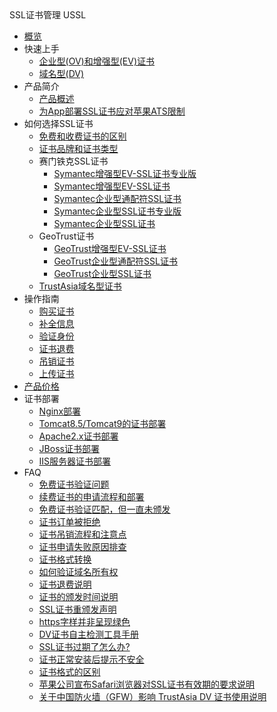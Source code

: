 <div class="sidebar_title icon__ussl"> SSL证书管理 USSL</div>

* [概览](domain/ussl/overview)
* 快速上手
    * [企业型(OV)和增强型(EV)证书](domain/ussl/procedure/ovev)
    * [域名型(DV)](domain/ussl/procedure/dv)
* 产品简介
    * [产品概述](domain/ussl/concepts/overview)
    * [为App部署SSL证书应对苹果ATS限制](domain/ussl/concepts/apple)
* 如何选择SSL证书
    * [免费和收费证书的区别](domain/ussl/process/difference)
    * [证书品牌和证书类型](domain/ussl/process/brand)
    * 赛门铁克SSL证书
        * [Symantec增强型EV-SSL证书专业版](domain/ussl/process/symantec/evpro)
        * [Symantec增强型EV-SSL证书](domain/ussl/process/symantec/ev)
        * [Symantec企业型通配符SSL证书](domain/ussl/process/symantec/ov)
        * [Symantec企业型SSL证书专业版](domain/ussl/process/symantec/ovpro)
        * [Symantec企业型SSL证书](domain/ussl/process/symantec/ov2)
    * GeoTrust证书
        * [GeoTrust增强型EV-SSL证书](domain/ussl/process/geotrust/ev)
        * [GeoTrust企业型通配符SSL证书](domain/ussl/process/geotrust/ovtong)
        * [GeoTrust企业型SSL证书](domain/ussl/process/geotrust/ov)
    * [TrustAsia域名型证书](domain/ussl/process/trustasia)
* 操作指南
    * [购买证书](domain/ussl/operate/buy)
    * [补全信息](domain/ussl/operate/complete)
    * [验证身份](domain/ussl/operate/fill)
    * [证书退费](domain/ussl/operate/refund)
    * [吊销证书](domain/ussl/operate/revoke)
    * [上传证书](domain/ussl/operate/upload)
* [产品价格](domain/ussl/price)
* 证书部署
    * [Nginx部署](domain/ussl/install/nginx)
    * [Tomcat8.5/Tomcat9的证书部署](domain/ussl/install/tomcat)
    * [Apache2.x证书部署](domain/ussl/install/apache)
    * [JBoss证书部署](domain/ussl/install/jboss)
    * [IIS服务器证书部署](domain/ussl/install/iis)
* FAQ
    * [免费证书验证问题](domain/ussl/faq/free)
    * [续费证书的申请流程和部署](domain/ussl/faq/xufei)
    * [免费证书验证匹配，但一直未颁发](domain/ussl/faq/banfa)
    * [证书订单被拒绝](domain/ussl/faq/refuse)
    * [证书吊销流程和注意点](domain/ussl/faq/jiance)
    * [证书申请失败原因排查](domain/ussl/faq/fail)
    * [证书格式转换](domain/ussl/faq/certificateconvert)
    * [如何验证域名所有权](domain/ussl/faq/domain)
    * [证书退费说明](domain/ussl/faq/tuifei)
    * [证书的颁发时间说明](domain/ussl/faq/time)
    * [SSL证书重颁发声明](domain/ussl/faq/regrant)
    * [https字样并非呈现绿色](domain/ussl/faq/green)
    * [DV证书自主检测工具手册](domain/ussl/faq/dv)
    * [SSL证书过期了怎么办?](domain/ussl/faq/expired)
    * [证书正常安装后提示不安全](domain/ussl/faq/abnormal)
    * [证书格式的区别](domain/ussl/faq/certificate)
    * [苹果公司宣布Safari浏览器对SSL证书有效期的要求说明](domain/ussl/faq/Safari)
    * [关于中国防火墙（GFW）影响 TrustAsia DV 证书使用说明](domain/ussl/faq/gfw)










    
   
   
    
        
